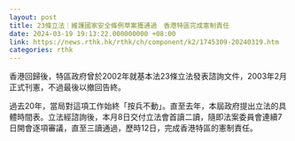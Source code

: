 ```yaml
---
layout: post
title: 23條立法｜維護國家安全條例草案獲通過　香港特區完成憲制責任
date: 2024-03-19 19:13:22.000000000 +08:00
link: https://news.rthk.hk/rthk/ch/component/k2/1745309-20240319.htm
categories: rthk
---
```


香港回歸後，特區政府曾於2002年就基本法23條立法發表諮詢文件，2003年2月正式刊憲，不過最後以撤回告終。

過去20年，當局對這項工作始終「按兵不動」。直至去年，本屆政府提出立法的具體時間表。立法經諮詢後，本月8日交付立法會首讀二讀，隨即法案委員會連續7日開會逐項審議，直至三讀通過，歷時12日，完成香港特區的憲制責任。

